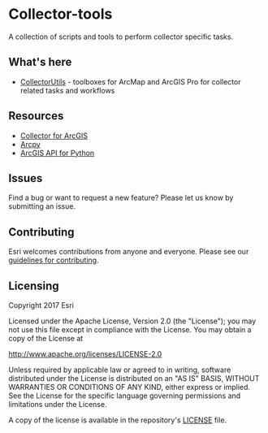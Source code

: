 # Collector-tools
A collection of scripts and tools to perform collector specific tasks.

## What's here

 * [CollectorUtils](CollectorUtils) - toolboxes for ArcMap and ArcGIS Pro for collector related tasks and workflows


## Resources

 * [Collector for ArcGIS](http://doc.arcgis.com/en/collector/)
 * [Arcpy](http://desktop.arcgis.com/en/arcmap/latest/analyze/arcpy/what-is-arcpy-.htm)
 * [ArcGIS API for Python](https://developers.arcgis.com/python/)

## Issues

Find a bug or want to request a new feature?  Please let us know by submitting an issue.

## Contributing

Esri welcomes contributions from anyone and everyone.
Please see our [guidelines for contributing](https://github.com/esri/contributing).

## Licensing

Copyright 2017 Esri

Licensed under the Apache License, Version 2.0 (the "License");
you may not use this file except in compliance with the License.
You may obtain a copy of the License at

http://www.apache.org/licenses/LICENSE-2.0

Unless required by applicable law or agreed to in writing, software
distributed under the License is distributed on an "AS IS" BASIS,
WITHOUT WARRANTIES OR CONDITIONS OF ANY KIND, either express or implied.
See the License for the specific language governing permissions and
limitations under the License.

A copy of the license is available in the repository's
[LICENSE](LICENSE) file.
